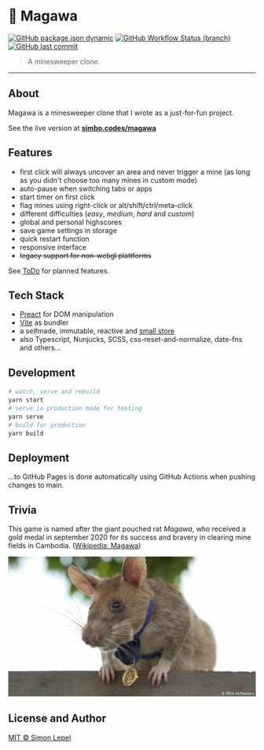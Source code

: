 # 🐀 Magawa

[![GitHub package.json dynamic](https://img.shields.io/github/package-json/version/simbo/magawa)](https://github.com/simbo/magawa/blob/main/package.json)
[![GitHub Workflow Status (branch)](https://img.shields.io/github/workflow/status/simbo/magawa/CI/main)](https://github.com/simbo/magawa/actions?query=workflow%3ACI)
[![GitHub last commit](https://img.shields.io/github/last-commit/simbo/magawa/main)](https://github.com/simbo/magawa/commits/main)

> A minesweeper clone.

---

## About

Magawa is a minesweeper clone that I wrote as a just-for-fun project.

See the live version at **[simbo.codes/magawa](https://simbo.codes/magawa)**

## Features

- first click will always uncover an area and never trigger a mine (as long as
  you didn't choose too many mines in custom mode)
- auto-pause when switching tabs or apps
- start timer on first click
- flag mines using right-click or alt/shift/ctrl/meta-click
- different difficulties (_easy_, _medium_, _hard_ and _custom_)
- global and personal highscores
- save game settings in storage
- quick restart function
- responsive interface
- ~~legacy support for non-webgl plattforms~~

See [ToDo](./TODO.md) for planned features.

## Tech Stack

- [Preact](https://preactjs.com/) for DOM manipulation
- [Vite](https://vitejs.dev/) as bundler
- a selfmade, immutable, reactive and
  [small store](https://github.com/simbo/small-store)
- also Typescript, Nunjucks, SCSS, css-reset-and-normalize, date-fns and
  others...

## Development

```sh
# watch, serve and rebuild
yarn start
# serve in production mode for testing
yarn serve
# build for production
yarn build
```

## Deployment

...to GitHub Pages is done automatically using GitHub Actions when pushing
changes to main.

## Trivia

This game is named after the giant pouched rat _Magawa_, who received a gold
medal in september 2020 for its success and bravery in clearing mine fields in
Cambodia. ([Wikipedia: Magawa](https://en.wikipedia.org/wiki/Magawa))

![Magawa](./src/static/images/magawa.jpg)

## License and Author

[MIT &copy; Simon Lepel](http://simbo.mit-license.org/)
